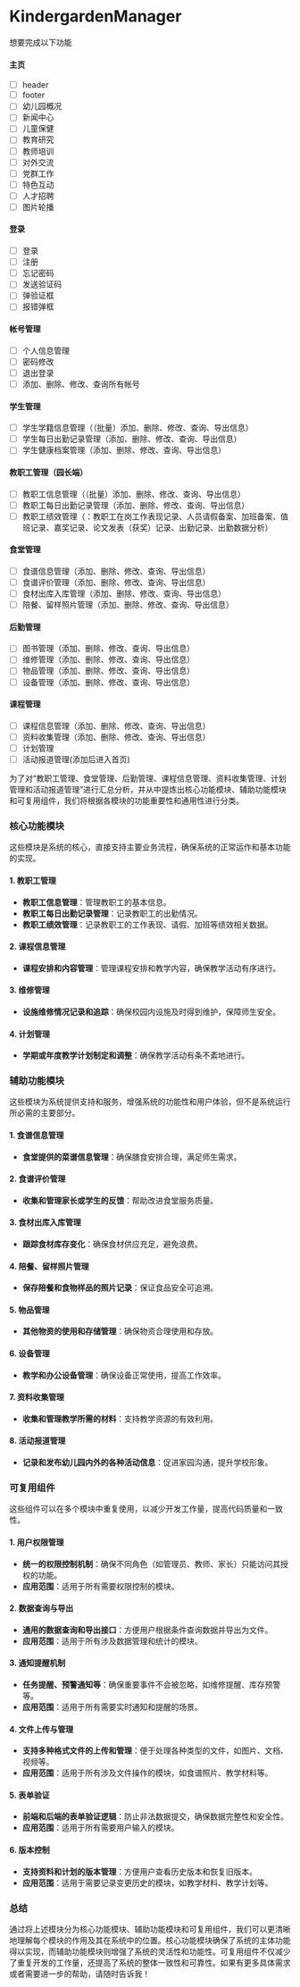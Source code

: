 <!--
 * @Date: 2024-12-02 18:49:19
 * @Author: ywyz
 * @LastModifiedBy: ywyz
 * @Github: https://github.com/ywyz
 * @LastEditors: ywyz
 * @LastEditTime: 2024-12-05 22:13:54
-->
# KindergardenManager
想要完成以下功能
#### 主页
- [ ] header
- [ ] footer
- [ ] 幼儿园概况
- [ ] 新闻中心
- [ ] 儿童保健
- [ ] 教育研究
- [ ] 教师培训
- [ ] 对外交流
- [ ] 党群工作
- [ ] 特色互动
- [ ] 人才招聘
- [ ] 图片轮播
#### 登录
- [ ] 登录
- [ ] 注册
- [ ] 忘记密码
- [ ] 发送验证码
- [ ] 弹验证框
- [ ] 报错弹框

#### 帐号管理
- [ ] 个人信息管理
- [ ] 密码修改
- [ ] 退出登录
- [ ] 添加、删除、修改、查询所有帐号

#### 学生管理
- [ ] 学生学籍信息管理（（批量）添加、删除、修改、查询、导出信息）
- [ ] 学生每日出勤记录管理（添加、删除、修改、查询、导出信息）
- [ ] 学生健康档案管理（添加、删除、修改、查询、导出信息）

#### 教职工管理（园长端）
- [ ] 教职工信息管理（（批量）添加、删除、修改、查询、导出信息）
- [ ] 教职工每日出勤记录管理（添加、删除、修改、查询、导出信息）
- [ ] 教职工绩效管理（：教职工在岗工作表现记录、人员请假备案、加班备案、值班记录、嘉奖记录、论文发表（获奖）记录、出勤记录、出勤数据分析）

#### 食堂管理
- [ ] 食谱信息管理（添加、删除、修改、查询、导出信息）
- [ ] 食谱评价管理（添加、删除、修改、查询、导出信息）
- [ ] 食材出库入库管理（添加、删除、修改、查询、导出信息）
- [ ] 陪餐、留样照片管理（添加、删除、修改、查询、导出信息）

#### 后勤管理
- [ ] 图书管理（添加、删除、修改、查询、导出信息）
- [ ] 维修管理（添加、删除、修改、查询、导出信息）
- [ ] 物品管理（添加、删除、修改、查询、导出信息）
- [ ] 设备管理（添加、删除、修改、查询、导出信息）

#### 课程管理
- [ ] 课程信息管理（添加、删除、修改、查询、导出信息）
- [ ] 资料收集管理（添加、删除、修改、查询、导出信息）
- [ ] 计划管理
- [ ] 活动报道管理(添加后进入首页)

为了对“教职工管理、食堂管理、后勤管理、课程信息管理、资料收集管理、计划管理和活动报道管理”进行汇总分析，并从中提炼出核心功能模块、辅助功能模块和可复用组件，我们将根据各模块的功能重要性和通用性进行分类。


### 核心功能模块

这些模块是系统的核心，直接支持主要业务流程，确保系统的正常运作和基本功能的实现。

#### 1. **教职工管理**
- **教职工信息管理**：管理教职工的基本信息。
- **教职工每日出勤记录管理**：记录教职工的出勤情况。
- **教职工绩效管理**：记录教职工的工作表现、请假、加班等绩效相关数据。

#### 2. **课程信息管理**
- **课程安排和内容管理**：管理课程安排和教学内容，确保教学活动有序进行。

#### 3. **维修管理**
- **设施维修情况记录和追踪**：确保校园内设施及时得到维护，保障师生安全。

#### 4. **计划管理**
- **学期或年度教学计划制定和调整**：确保教学活动有条不紊地进行。

### 辅助功能模块

这些模块为系统提供支持和服务，增强系统的功能性和用户体验，但不是系统运行所必需的主要部分。

#### 1. **食谱信息管理**
- **食堂提供的菜谱信息管理**：确保膳食安排合理，满足师生需求。

#### 2. **食谱评价管理**
- **收集和管理家长或学生的反馈**：帮助改进食堂服务质量。

#### 3. **食材出库入库管理**
- **跟踪食材库存变化**：确保食材供应充足，避免浪费。

#### 4. **陪餐、留样照片管理**
- **保存陪餐和食物样品的照片记录**：保证食品安全可追溯。

#### 5. **物品管理**
- **其他物资的使用和存储管理**：确保物资合理使用和存放。

#### 6. **设备管理**
- **教学和办公设备管理**：确保设备正常使用，提高工作效率。

#### 7. **资料收集管理**
- **收集和管理教学所需的材料**：支持教学资源的有效利用。

#### 8. **活动报道管理**
- **记录和发布幼儿园内外的各种活动信息**：促进家园沟通，提升学校形象。

### 可复用组件

这些组件可以在多个模块中重复使用，以减少开发工作量，提高代码质量和一致性。

#### 1. **用户权限管理**
- **统一的权限控制机制**：确保不同角色（如管理员、教师、家长）只能访问其授权的功能。
- **应用范围**：适用于所有需要权限控制的模块。

#### 2. **数据查询与导出**
- **通用的数据查询和导出接口**：方便用户根据条件查询数据并导出为文件。
- **应用范围**：适用于所有涉及数据管理和统计的模块。

#### 3. **通知提醒机制**
- **任务提醒、预警通知等**：确保重要事件不会被忽略，如维修提醒、库存预警等。
- **应用范围**：适用于所有需要实时通知和提醒的场景。

#### 4. **文件上传与管理**
- **支持多种格式文件的上传和管理**：便于处理各种类型的文件，如图片、文档、视频等。
- **应用范围**：适用于所有涉及文件操作的模块，如食谱照片、教学材料等。

#### 5. **表单验证**
- **前端和后端的表单验证逻辑**：防止非法数据提交，确保数据完整性和安全性。
- **应用范围**：适用于所有需要用户输入的模块。

#### 6. **版本控制**
- **支持资料和计划的版本管理**：方便用户查看历史版本和恢复旧版本。
- **应用范围**：适用于需要记录变更历史的模块，如教学材料、教学计划等。

### 总结

通过将上述模块分为核心功能模块、辅助功能模块和可复用组件，我们可以更清晰地理解每个模块的作用及其在系统中的位置。核心功能模块确保了系统的主体功能得以实现，而辅助功能模块则增强了系统的灵活性和功能性。可复用组件不仅减少了重复开发的工作量，还提高了系统的整体一致性和可靠性。如果有更多具体需求或者需要进一步的帮助，请随时告诉我！